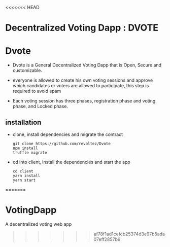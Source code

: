 <<<<<<< HEAD
# Decentralized Voting Dapp : DVOTE

# Dvote

- Dvote is a General Decentralized Voting Dapp that is Open, Secure and customizable.

- everyone is allowed to create his own voting sessions and approve which candidates or voters are allowed to participate, this step is required to avoid spam

- Each voting session has three phases, registration phase and voting phase, and Locked phase.



## installation

- clone, install dependencies and migrate the contract

  ```
  git clone https://github.com/revoltez/Dvote
  npm install
  truffle migrate
  ```

- cd into client, install the dependencies and start the app

  ```
  cd client
  yarn install
  yarn start
  ```
=======
# VotingDapp
A decentralized voting web app
>>>>>>> af78f1ad1cefcb25374d3e97b5ada07eff2857b9
